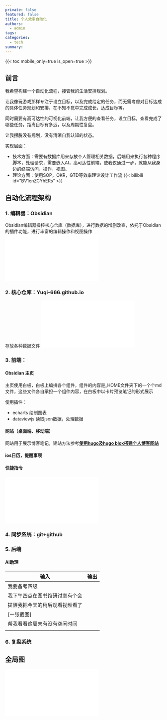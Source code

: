 ```yaml
---
private: false
featured: false
title: 个人效率自动化
authors:
  - admin
tags:
categories:
  - tech
summary:
---
```

{{< toc mobile_only=true is_open=true >}}

## 前言

我希望构建一个自动化流程，接管我的生活安排规划。

让我像玩游戏那样专注于设立目标，以及完成给定的任务，而无需考虑对目标达成的具体任务规划和安排，在不知不觉中完成成长，达成目标等。

同时需要有高可达性的可视化前端，让我方便的查看任务，设立目标，查看完成了哪些任务，距离目标有多远，以及周期性复盘。

让我摆脱没有规划，没有清晰自我认知的状态。

实现层面：

- 技术方面：需要有数据库用来存放个人管理相关数据，后端用来执行各种程序脚本，处理请求，需要嵌入AI，高可达性前端，使我仅通过一步，就能从我身边的终端访问，操作，视图。
- 理论方面：使用SOP，OKR，GTD等效率理论设计工作流
{{< bilibili id="BV1enZCYhERs" >}}
## 自动化流程架构

### 1. 编辑器：Obsidian

Obsidian编辑器操控核心仓库（数据库），进行数据的增删改查，依托于Obsidian的插件功能，进行丰富的编辑操作和视图操作
![Drawing 2025-10-24 01.42.20.excalidraw](../../../../../static/_Excalidraw/Drawing%202025-10-24%2001.42.20.excalidraw.md)
### 2. 核心仓库：Yuqi-666.github.io

存放各种数据文件
![Drawing 2025-10-24 01.43.20.excalidraw](../../../../../static/_Excalidraw/Drawing%202025-10-24%2001.43.20.excalidraw.md)
### 3. 前端：
#### Obsidian 主页

主页使用白板，白板上编排各个组件，组件的内容是_HOME文件夹下的一个个md文件，这些文件各自承担一个组件内容，在白板中以卡片预览笔记的形式展示

使用插件：
- echarts 绘制图表
- dataviewjs  读取json数据，处理数据


#### 网站（桌面端、移动端）
网站用于展示博客笔记，建站方法参考[**使用hugo及hugo blox搭建个人博客网站**](/note/tech/使用hugo及hugo-blox搭建个人博客网站)
#### ios日历，提醒事项
#### 快捷指令

![Drawing 2025-10-24 01.46.44.excalidraw](../../../../../static/_Excalidraw/Drawing%202025-10-24%2001.46.44.excalidraw.md)




### 4. 同步系统：git+github

### 5. 后端

#### AI助理

| 输入              | 输出  |
| --------------- | --- |
| 我要备考四级          |     |
| 我下午四点在图书馆研讨室有个会 |     |
| 提醒我把今天的稍后观看视频看了 |     |
| [一张截图]          |     |
| 帮我看看这周末有没有空闲时间  |     |
|                 |     |

### 6. 复盘系统




## 全局图

![Drawing 2025-10-03 20.18.48.excalidraw](../../../../../static/_Excalidraw/Drawing%202025-10-03%2020.18.48.excalidraw.md)

